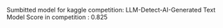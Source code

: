 Sumbitted model for kaggle competition: LLM-Detect-AI-Generated Text
Model Score in competition : 0.825
